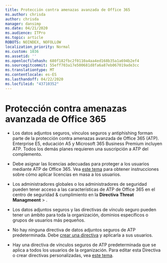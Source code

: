 ```yaml
---
title: Protección contra amenazas avanzada de Office 365
ms.author: chrisda
author: chrisda
manager: dansimp
ms.date: 04/21/2020
ms.audience: ITPro
ms.topic: article
ROBOTS: NOINDEX, NOFOLLOW
localization_priority: Normal
ms.custom: 1036
ms.assetid: ''
ms.openlocfilehash: 680f182fbc2f0110a4aa4ed168b35a1a694b2ef4
ms.sourcegitcommit: 55eff703a17e500681d8fa6a87eb067019ade3cc
ms.translationtype: MT
ms.contentlocale: es-ES
ms.lasthandoff: 04/22/2020
ms.locfileid: "43710352"
---
```

# <a name="office-365-advanced-threat-protection"></a>Protección contra amenazas avanzada de Office 365

- Los datos adjuntos seguros, vínculos seguros y antiphishing forman parte de la protección contra amenazas avanzada de Office 365 (ATP). Enterprise E5, educación A5 y Microsoft 365 Business Premium incluyen ATP. Todos los demás planes requieren una suscripción a ATP del complemento.

- Debe asignar las licencias adecuadas para proteger a los usuarios mediante ATP de Office 365. Vea [este tema](https://docs.microsoft.com/office365/admin/subscriptions-and-billing/assign-licenses-to-users) para obtener instrucciones sobre cómo aplicar licencias en masa a los usuarios.

- Los administradores globales o los administradores de seguridad pueden tener acceso a las características de ATP de Office 365 en el centro de seguridad & cumplimiento en la **Directiva** **Threat Managmeent** \> .

- Los datos adjuntos seguros y las directivas de vínculo seguro pueden tener un ámbito para toda la organización, dominios específicos o grupos de usuarios más pequeños.

- No hay ninguna directiva de datos adjuntos seguros de ATP predeterminada. Debe [crear una directiva](https://docs.microsoft.com/office365/securitycompliance/set-up-atp-safe-attachments-policies) y aplicarla a sus usuarios.

- Hay una directiva de vínculos seguros de ATP predeterminada que se aplica a todos los usuarios de la organización. Para editar esta Directiva o crear directivas personalizadas, vea [este tema](https://docs.microsoft.com/office365/securitycompliance/set-up-atp-safe-links-policies).
